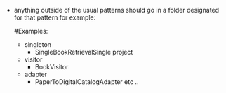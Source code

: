 - anything outside of the usual patterns should go in a folder designated for that pattern for example:

    #Examples:
    - singleton
        - SingleBookRetrievalSingle project
    - visitor
        - BookVisitor
    - adapter
        - PaperToDigitalCatalogAdapter
    etc ..
